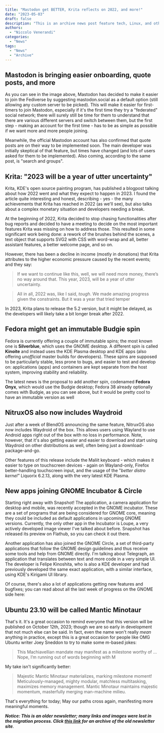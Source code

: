 ```yaml
---
title: "Mastodon get BETTER, Krita reflects on 2022, and more!"
date: "2023-05-03"
draft: false
description: "This is an archive news post feature tech, Linux, and other open-source news. This is an older article that was part of a migration. There will be missing images, broken links, and potentially other issues."
authors:
  - "Niccolo Venerandi"
categories:
  - "News"
tags:
  - "News"
  - "Archive"
---
```


## Mastodon is bringing easier onboarding, quote posts, and more

As you can see in the image above, Mastodon has decided to make it easier to join the Fediverse by suggesting mastodon.social as a default option (still allowing any custom server to be picked). This will make it easier for first-timers to join Mastodon, especially if it's the first time they try a "federated" social network; there will surely still be time for them to understand that there are various different servers and switch between them, but the first step - making an account for the first time - has to be as simple as possible if we want more and more people joining.

Meanwhile, the official Mastodon account has also confirmed that quote posts are on their way to be implemented soon. The main developer was initially skeptical of that feature, but times have changed (and lots of users asked for them to be implemented). Also coming, according to the same post, is "search and groups".

## Krita: "2023 will be a year of utter uncertainty"

Krita, KDE's open source painting program, has published a blogpost talking about how 2022 went and what they expect to happen in 2023. I found the article quite interesting and honest, describing - yes - the many achievements that Krita has reached in 2022 (as we'll see), but also talks about a complex monetary situation and developers needing a break.

At the beginning of 2022, Krita decided to stop chasing functionalities after bug reports and decided to have a meeting to decide on the most important features Krita was missing on how to address those. This resulted in some significant work being done: a rework of the brushes behind the scenes, a text object that supports SVG2 with CSS with word-wrap and all, better assistant features, a better welcome page, and so on.

However, there has been a decline in income (mostly in donations) that Krita attributes to the higher economic pressure caused by the recent events; and they say:

> If we want to continue like this, well, we will need more money, there’s no way around that. This year, 2023, will be a year of utter uncertainty.

> All in all, 2022 was, like I said, _tough_. We made amazing progress given the constraints. But it was a year that tried temper

In 2023, Krita plans to release the 5.2 version, but it might be delayed, as the developers will likely take a bit longer break after 2022.

## Fedora might get an immutable Budgie spin

Fedora is currently offering a couple of immutable spins; the most known one is **Silverblue**, which uses the GNOME desktop. A different spin is called **Kinoite** and instead uses the KDE Plasma desktop and KDE apps (also offering _unofficial_ master builds for developers). These spins are supposed to be particularly stable, less prone to bugs, and easier to test and develop on: applications (apps) and containers are kept separate from the host system, improving stability and reliability.

The latest news is the proposal to add another spin, codenamed **Fedora Onyx**, which would use the Budgie desktop; Fedora 38 already optionally comes with Budgie, as you can see above, but it would be pretty cool to have an immutable version as well

## NitruxOS also now includes Waydroid

Just after a week of BlendOS announcing the same feature, NitruxOS also now includes Waydroid of the box. This allows users using Wayland to use Android apps right out of the box with no loss in performance. Note, however, that it's also getting easier and easier to download and start using Waydroid on other distributions as well, often being just a download-package-and-go.

Other features of this release include the Maliit keyboard - which makes it easier to type on touchscreen devices - again on Wayland-only, Firefox better-handling touchscreen input, and the usage of the "_better distro kernel"_ Liquorix 6.2.13, along with the very latest KDE Plasma.

## New apps joining GNOME Incubator & Circle

Starting right away with Snapshot! The application, a camera application for desktop and mobile, was recently accepted in the GNOME incubator. These are a set of programs that are being considered for GNOME core, meaning they could be included as default applications in upcoming GNOME versions. Currently, the only other app in the Incubator is Loupe, a very actively developed image viewer I've talked about before. Snapshot has released its preview on Flathub, so you can check it out there.

Another application has also joined the GNOME Circle, a set of third-party applications that follow the GNOME design guidelines and thus receive some tools and help from GNOME directly. I'm talking about Telegraph, an application that translates between text and more code in a very simple UI. The developer is Felipe Kinoshita, who is also a KDE developer and had previously developed the same exact application, with a similar interface, using KDE's Kirigami UI library.

Of course, there's also a lot of applications getting new features and bugfixes; you can read about all the last week of progress on the GNOME side here:

## Ubuntu 23.10 will be called Mantic Minotaur

That's it. It's a great occasion to remind everyone that this version will be published on October 12th, 2023; though we are so early in development that not much else can be said. In fact, even the name won't really _mean_ anything in practice, except this is a great occasion for people like OMG Ubuntu writer Joey Sneddon to try to make some m-based jokes:

> This Machiavellian mandate may manifest as a milestone worthy of …Nope, I’m running out of words beginning with M

My take isn't significantly better:

> Majestic Mantic Minotaur materializes, marking milestone moment! Meticulously-managed, mighty modular, matchless multitasking, maximizes memory management. Mantic Minotaur maintains majestic momentum, masterfully merging man-machine milieu.

That's everything for today; May our paths cross again, manifesting more meaningful moments.

**_Notice: This is an older newsletter; many links and images were lost in the migration process. Click [this link](https://archive.techhut.tv/) for an archive of the old newsletter site_**.
